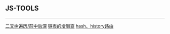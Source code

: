 ## JS-TOOLS
---
[二叉树遍历/前中后深](https://github.com/zhanhgao/js-tools/blob/master/binary-tree.js)
[链表的增删查](https://github.com/zhanhgao/js-tools/blob/master/link-list.js)
[hash、history路由](https://github.com/zhanhgao/js-tools/blob/master/router.html)


